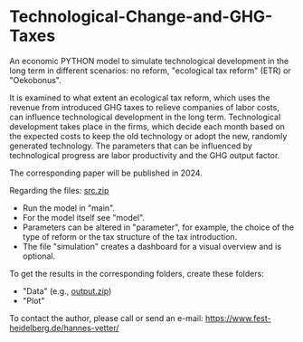 # Technological-Change-and-GHG-Taxes

An economic PYTHON model to simulate technological development in the long term in different scenarios: no reform, "ecological tax reform" (ETR) or "Oekobonus".

It is examined to what extent an ecological tax reform, which uses the revenue from introduced GHG taxes to relieve companies of labor costs, can influence technological development in the long term. Technological development takes place in the firms, which decide each month based on the expected costs to keep the old technology or adopt the new, randomly generated technology. The parameters that can be influenced by technological progress are labor productivity and the GHG output factor.

The corresponding paper will be published in 2024.

Regarding the files:
[src.zip](https://github.com/HannesVetter/Technological-Change-and-GHG-Taxes/files/14876070/src.zip)
- Run the model in "main".
- For the model itself see "model".
- Parameters can be altered in "parameter", for example, the choice of the type of reform or the tax structure of the tax introduction.
- The file "simulation" creates a dashboard for a visual overview and is optional.

To get the results in the corresponding folders, create these folders:
- "Data" (e.g., [output.zip](https://github.com/HannesVetter/Technological-Change-and-GHG-Taxes/files/14876068/output.zip))
- "Plot"

To contact the author, please call or send an e-mail: https://www.fest-heidelberg.de/hannes-vetter/
